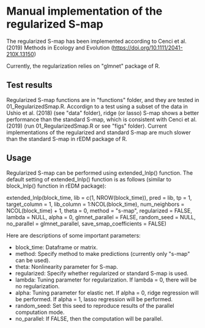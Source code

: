 # Manual implementation of the regularized S-map
The regularized S-map has been implemented according to Cenci et al. (2019) Methods in Ecology and Evolution (https://doi.org/10.1111/2041-210X.13150)

Currently, the regularization relies on "glmnet" package of R.

## Test results
Regularized S-map functions are in "functions" folder, and they are tested in 01_RegularizedSmap.R. Accordign to a test using a subset of the data in Ushio et al. (2018) (see "data" folder), ridge (or lasso) S-map shows a better performance than the standard S-map, which is consistent with Cenci et al. (2019) (run 01_RegularizedSmap.R or see "figs" folder). Current implementations of the regularized and standard S-map are much slower than the standard S-map in rEDM package of R.

## Usage
Regularized S-map can be performed using extended_lnlp() function. The default setting of extended_lnlp() function is as follows (similar to block_lnlp() function in rEDM package):

extended_lnlp(block_time, lib = c(1, NROW(block_time)), pred = lib, tp = 1, target_column = 1, lib_column = 1:NCOL(block_time), num_neighbors = NCOL(block_time) + 1, theta = 0, method = "s-map", regularized = FALSE, lambda = NULL, alpha = 0, glmnet_parallel = FALSE, random_seed = NULL, no_parallel = glmnet_parallel, save_smap_coefficients = FALSE)

Here are descriptions of some important parameters:
- block_time: Dataframe or matrix.
- method: Specify method to make predictions (currently only "s-map" can be used).
- theta: Nonlinearity parameter for S-map.
- regularized: Specify whether regularized or standard S-map is used.
- lambda: Tuning parameter for regularization. If lambda = 0, there will be no regularization.
- alpha: Tuning parameter for elastic net. If alpha = 0, ridge regression will be performed. If alpha = 1, lasso regression will be performed.
- random_seed: Set this seed to reproduce results of the parallel computation mode.
- no_parallel: If FALSE, then the computation will be parallel.
